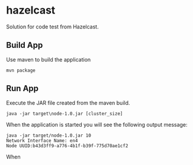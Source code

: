 # hazelcast
Solution for code test from Hazelcast.

## Build App
Use maven to build the application
```
mvn package
```

## Run App
Execute the JAR file created from the maven build.
```
java -jar target\node-1.0.jar [cluster_size]
```

When the application is started you will see the following output message:
```
java -jar target/node-1.0.jar 10
Network Interface Name: en4
Node UUID:b43d3ff9-a776-4b1f-b39f-775d70ae1cf2
```

When



